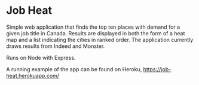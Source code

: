 Job Heat
========
Simple web application that finds the top ten places with demand for a given job title in Canada. Results are displayed in both the form of a heat map and a list indicating the cities in ranked order. The application currently draws results from Indeed and Monster.

Runs on Node with Express.

A running example of the app can be found on Heroku,
<https://job-heat.herokuapp.com/>